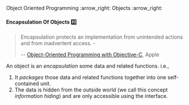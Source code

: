 <link rel="stylesheet" href="{{baseUrl}}/css/textbook.css">

<div class="website-content">

<div id="path">Object Oriented Programming :arrow_right: Objects :arrow_right:</div>

<div id="title">

#### Encapsulation Of Objects :two:

</div>

<div id="body">

> Encapsulation protects an implementation from unintended actions and from inadvertent access. -
>
> -- [Object-Oriented Programming with Objective-C](https://developer.apple.com/library/content/documentation/Cocoa/Conceptual/OOP_ObjC/), Apple

An object is an _encapsulation_ some data and related functions. i.e.,

1. It _packages_ those data and related functions together into one self-contained unit.
2. The data is hidden from the outside world (we call this concept _information hiding_) and are only accessible using the interface.

</div>

</div>

